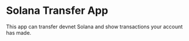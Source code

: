 # Solana Transfer App

This app can transfer devnet Solana and show transactions your account has made.

